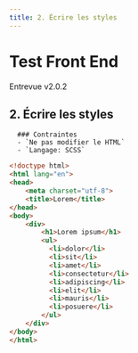 ```yaml
---
title: 2. Écrire les styles
---
```


# Test Front End

Entrevue v2.0.2

## 2. Écrire les styles

      ### Contraintes
      - `Ne pas modifier le HTML`
      - `Langage: SCSS`

```html
<!doctype html>
<html lang="en">
<head>
    <meta charset="utf-8">
    <title>Lorem</title>
</head>
<body>
    <div>
        <h1>Lorem ipsum</h1>
        <ul>
	      <li>dolor</li>
	      <li>sit</li>
	      <li>amet</li>
	      <li>consectetur</li>
	      <li>adipiscing</li>
	      <li>elit</li>
	      <li>mauris</li>
	      <li>posuere</li>
        </ul>
    </div>
</body>
</html>

```
